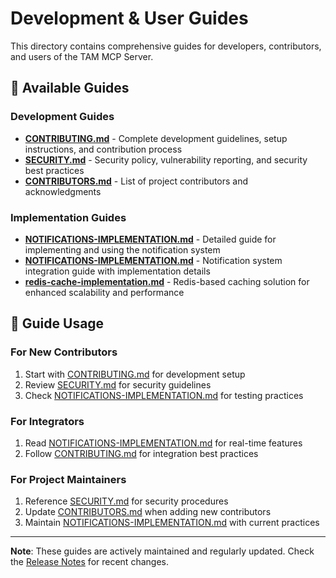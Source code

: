 # Development & User Guides

This directory contains comprehensive guides for developers, contributors, and users of the TAM MCP Server.

## 📖 **Available Guides**

### **Development Guides**
- **[CONTRIBUTING.md](CONTRIBUTING.md)** - Complete development guidelines, setup instructions, and contribution process
- **[SECURITY.md](SECURITY.md)** - Security policy, vulnerability reporting, and security best practices
- **[CONTRIBUTORS.md](CONTRIBUTORS.md)** - List of project contributors and acknowledgments

### **Implementation Guides**
- **[NOTIFICATIONS-IMPLEMENTATION.md](NOTIFICATIONS-IMPLEMENTATION.md)** - Detailed guide for implementing and using the notification system
- **[NOTIFICATIONS-IMPLEMENTATION.md](NOTIFICATIONS-IMPLEMENTATION.md)** - Notification system integration guide with implementation details
- **[redis-cache-implementation.md](redis-cache-implementation.md)** - Redis-based caching solution for enhanced scalability and performance

## 🎯 **Guide Usage**

### **For New Contributors**
1. Start with [CONTRIBUTING.md](CONTRIBUTING.md) for development setup
2. Review [SECURITY.md](SECURITY.md) for security guidelines
3. Check [NOTIFICATIONS-IMPLEMENTATION.md](NOTIFICATIONS-IMPLEMENTATION.md) for testing practices

### **For Integrators**
1. Read [NOTIFICATIONS-IMPLEMENTATION.md](NOTIFICATIONS-IMPLEMENTATION.md) for real-time features
2. Follow [CONTRIBUTING.md](CONTRIBUTING.md) for integration best practices

### **For Project Maintainers**
1. Reference [SECURITY.md](SECURITY.md) for security procedures
2. Update [CONTRIBUTORS.md](CONTRIBUTORS.md) when adding new contributors
3. Maintain [NOTIFICATIONS-IMPLEMENTATION.md](NOTIFICATIONS-IMPLEMENTATION.md) with current practices

---

**Note**: These guides are actively maintained and regularly updated. Check the [Release Notes](../reference/RELEASE-NOTES.md) for recent changes.
